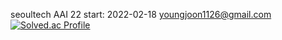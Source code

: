 seoultech AAI 22
start: 2022-02-18
youngjoon1126@gmail.com
[![Solved.ac Profile](http://mazassumnida.wtf/api/v2/generate_badge?boj=seoultechai22)](https://solved.ac/seoultechai22/)
<!---
seoultech22/seoultech22 is a ✨ special ✨ repository because its `README.md` (this file) appears on your GitHub profile.
You can click the Preview link to take a look at your changes.
--->
